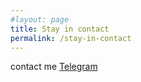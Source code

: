 ```yaml
---
#layout: page
title: Stay in contact
permalink: /stay-in-contact
---
```


contact me [Telegram](https://t.me/Sergey0Kovalev)
